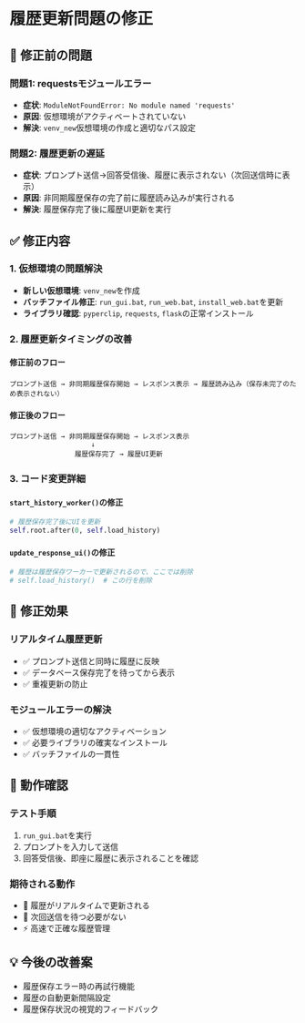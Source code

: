 # 履歴更新問題の修正

## 🐛 修正前の問題

### 問題1: requestsモジュールエラー
- **症状**: `ModuleNotFoundError: No module named 'requests'`
- **原因**: 仮想環境がアクティベートされていない
- **解決**: `venv_new`仮想環境の作成と適切なパス設定

### 問題2: 履歴更新の遅延
- **症状**: プロンプト送信→回答受信後、履歴に表示されない（次回送信時に表示）
- **原因**: 非同期履歴保存の完了前に履歴読み込みが実行される
- **解決**: 履歴保存完了後に履歴UI更新を実行

## ✅ 修正内容

### 1. 仮想環境の問題解決
- **新しい仮想環境**: `venv_new`を作成
- **バッチファイル修正**: `run_gui.bat`, `run_web.bat`, `install_web.bat`を更新
- **ライブラリ確認**: `pyperclip`, `requests`, `flask`の正常インストール

### 2. 履歴更新タイミングの改善

#### 修正前のフロー
```
プロンプト送信 → 非同期履歴保存開始 → レスポンス表示 → 履歴読み込み（保存未完了のため表示されない）
```

#### 修正後のフロー
```
プロンプト送信 → 非同期履歴保存開始 → レスポンス表示
                    ↓
                履歴保存完了 → 履歴UI更新
```

### 3. コード変更詳細

#### `start_history_worker()`の修正
```python
# 履歴保存完了後にUIを更新
self.root.after(0, self.load_history)
```

#### `update_response_ui()`の修正
```python
# 履歴は履歴保存ワーカーで更新されるので、ここでは削除
# self.load_history()  # この行を削除
```

## 🎯 修正効果

### リアルタイム履歴更新
- ✅ プロンプト送信と同時に履歴に反映
- ✅ データベース保存完了を待ってから表示
- ✅ 重複更新の防止

### モジュールエラーの解決
- ✅ 仮想環境の適切なアクティベーション
- ✅ 必要ライブラリの確実なインストール
- ✅ バッチファイルの一貫性

## 🚀 動作確認

### テスト手順
1. `run_gui.bat`を実行
2. プロンプトを入力して送信
3. 回答受信後、即座に履歴に表示されることを確認

### 期待される動作
- 📝 履歴がリアルタイムで更新される
- 🔄 次回送信を待つ必要がない
- ⚡ 高速で正確な履歴管理

## 💡 今後の改善案

- 履歴保存エラー時の再試行機能
- 履歴の自動更新間隔設定
- 履歴保存状況の視覚的フィードバック 